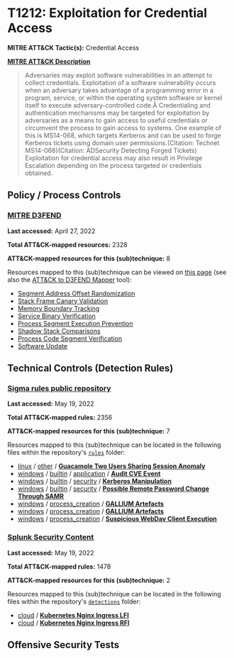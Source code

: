 # T1212: Exploitation for Credential Access
**MITRE ATT&CK Tactic(s):** Credential Access

**[MITRE ATT&CK Description](https://attack.mitre.org/techniques/T1212)**
<blockquote>Adversaries may exploit software vulnerabilities in an attempt to collect credentials. Exploitation of a software vulnerability occurs when an adversary takes advantage of a programming error in a program, service, or within the operating system software or kernel itself to execute adversary-controlled code.Â Credentialing and authentication mechanisms may be targeted for exploitation by adversaries as a means to gain access to useful credentials or circumvent the process to gain access to systems. One example of this is MS14-068, which targets Kerberos and can be used to forge Kerberos tickets using domain user permissions.(Citation: Technet MS14-068)(Citation: ADSecurity Detecting Forged Tickets) Exploitation for credential access may also result in Privilege Escalation depending on the process targeted or credentials obtained.</blockquote>

## Policy / Process Controls
### [MITRE D3FEND](https://d3fend.mitre.org/)
**Last accessed:** April 27, 2022

**Total ATT&CK-mapped resources:** 2328

**ATT&CK-mapped resources for this (sub)technique:** 8

Resources mapped to this (sub)technique can be viewed on [this page](https://d3fend.mitre.org/) (see also the [ATT&CK to D3FEND Mapper](https://d3fend.mitre.org/tools/attack-mapper) tool):

* [Segment Address Offset Randomization](https://d3fend.mitre.org/techniques/d3f:SegmentAddressOffsetRandomization)
* [Stack Frame Canary Validation](https://d3fend.mitre.org/techniques/d3f:StackFrameCanaryValidation)
* [Memory Boundary Tracking](https://d3fend.mitre.org/techniques/d3f:MemoryBoundaryTracking)
* [Service Binary Verification](https://d3fend.mitre.org/techniques/d3f:ServiceBinaryVerification)
* [Process Segment Execution Prevention](https://d3fend.mitre.org/techniques/d3f:ProcessSegmentExecutionPrevention)
* [Shadow Stack Comparisons](https://d3fend.mitre.org/techniques/d3f:ShadowStackComparisons)
* [Process Code Segment Verification](https://d3fend.mitre.org/techniques/d3f:ProcessCodeSegmentVerification)
* [Software Update](https://d3fend.mitre.org/techniques/d3f:SoftwareUpdate)

## Technical Controls (Detection Rules)
### [Sigma rules public repository](https://github.com/SigmaHQ/sigma)
**Last accessed:** May 19, 2022

**Total ATT&CK-mapped rules:** 2356

**ATT&CK-mapped resources for this (sub)technique:** 7

Resources mapped to this (sub)technique can be located in the following files within the repository's <code>[rules](https://github.com/SigmaHQ/sigma/tree/master/rules)</code> folder:

* [linux](https://github.com/SigmaHQ/sigma/tree/master/rules/linux/) / [other](https://github.com/SigmaHQ/sigma/tree/master/rules/linux/other/) / **[Guacamole Two Users Sharing Session Anomaly](https://github.com/SigmaHQ/sigma/blob/master/rules/linux/other/lnx_susp_guacamole.yml)**
* [windows](https://github.com/SigmaHQ/sigma/tree/master/rules/windows/) / [builtin](https://github.com/SigmaHQ/sigma/tree/master/rules/windows/builtin/) / [application](https://github.com/SigmaHQ/sigma/tree/master/rules/windows/builtin/application/) / **[Audit CVE Event](https://github.com/SigmaHQ/sigma/blob/master/rules/windows/builtin/application/win_audit_cve.yml)**
* [windows](https://github.com/SigmaHQ/sigma/tree/master/rules/windows/) / [builtin](https://github.com/SigmaHQ/sigma/tree/master/rules/windows/builtin/) / [security](https://github.com/SigmaHQ/sigma/tree/master/rules/windows/builtin/security/) / **[Kerberos Manipulation](https://github.com/SigmaHQ/sigma/blob/master/rules/windows/builtin/security/win_susp_kerberos_manipulation.yml)**
* [windows](https://github.com/SigmaHQ/sigma/tree/master/rules/windows/) / [builtin](https://github.com/SigmaHQ/sigma/tree/master/rules/windows/builtin/) / [security](https://github.com/SigmaHQ/sigma/tree/master/rules/windows/builtin/security/) / **[Possible Remote Password Change Through SAMR](https://github.com/SigmaHQ/sigma/blob/master/rules/windows/builtin/security/win_susp_samr_pwset.yml)**
* [windows](https://github.com/SigmaHQ/sigma/tree/master/rules/windows/) / [process_creation](https://github.com/SigmaHQ/sigma/tree/master/rules/windows/process_creation/) / **[GALLIUM Artefacts](https://github.com/SigmaHQ/sigma/blob/master/rules/windows/process_creation/proc_creation_win_apt_gallium.yml)**
* [windows](https://github.com/SigmaHQ/sigma/tree/master/rules/windows/) / [process_creation](https://github.com/SigmaHQ/sigma/tree/master/rules/windows/process_creation/) / **[GALLIUM Artefacts](https://github.com/SigmaHQ/sigma/blob/master/rules/windows/process_creation/proc_creation_win_apt_gallium_sha1.yml)**
* [windows](https://github.com/SigmaHQ/sigma/tree/master/rules/windows/) / [process_creation](https://github.com/SigmaHQ/sigma/tree/master/rules/windows/process_creation/) / **[Suspicious WebDav Client Execution](https://github.com/SigmaHQ/sigma/blob/master/rules/windows/process_creation/proc_creation_win_susp_ntlmrelay.yml)**

### [Splunk Security Content](https://github.com/splunk/security_content)
**Last accessed:** May 19, 2022

**Total ATT&CK-mapped rules:** 1478

**ATT&CK-mapped resources for this (sub)technique:** 2

Resources mapped to this (sub)technique can be located in the following files within the repository's <code>[detections](https://github.com/splunk/security_content/tree/develop/detections)</code> folder:

* [cloud](https://github.com/splunk/security_content/tree/develop/detections/cloud/) / **[Kubernetes Nginx Ingress LFI](https://github.com/splunk/security_content/blob/develop/detections/cloud/kubernetes_nginx_ingress_lfi.yml)**
* [cloud](https://github.com/splunk/security_content/tree/develop/detections/cloud/) / **[Kubernetes Nginx Ingress RFI](https://github.com/splunk/security_content/blob/develop/detections/cloud/kubernetes_nginx_ingress_rfi.yml)**


## Offensive Security Tests

